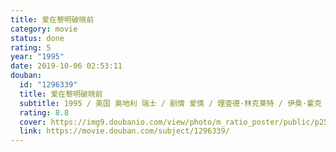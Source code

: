 ```yaml
---
title: 爱在黎明破晓前
category: movie
status: done
rating: 5
year: "1995"
date: 2019-10-06 02:53:11
douban:
  id: "1296339"
  title: 爱在黎明破晓前
  subtitle: 1995 / 美国 奥地利 瑞士 / 剧情 爱情 / 理查德·林克莱特 / 伊桑·霍克 朱莉·德尔佩
  rating: 8.8
  cover: https://img9.doubanio.com/view/photo/m_ratio_poster/public/p2555762374.jpg
  link: https://movie.douban.com/subject/1296339/
---
```


